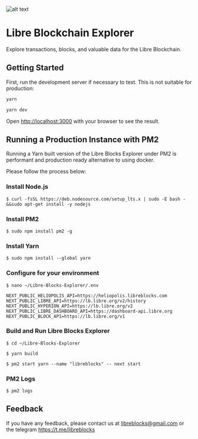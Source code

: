 ![alt text](https://www.libreblocks.io/images/github-readme-cover.png)

# Libre Blockchain Explorer

Explore transactions, blocks, and valuable data for the Libre Blockchain.

## Getting Started
First, run the development server if necessary to test. This is not suitable for production:

```bash
yarn

yarn dev
```

Open [http://localhost:3000](http://localhost:3000) with your browser to see the result.

## Running a Production Instance with PM2
Running a Yarn built version of the Libre Blocks Explorer under PM2 is performant and production ready alternative to using docker.

Please follow the process below:

### Install Node.js
```$ curl -fsSL https://deb.nodesource.com/setup_lts.x | sudo -E bash - &&sudo apt-get install -y nodejs```

### Install PM2
```$ sudo npm install pm2 -g```

### Install Yarn
```$ sudo npm install --global yarn```

### Configure for your environment
``` 
$ nano ~/Libre-Blocks-Explorer/.env

NEXT_PUBLIC_HELIOPOLIS_API=https://heliopolis.libreblocks.com
NEXT_PUBLIC_LIBRE_API=https://lb.libre.org/v2/history
NEXT_PUBLIC_HYPERION_API=https://lb.libre.org/v2
NEXT_PUBLIC_LIBRE_DASHBOARD_API=https://dashboard-api.libre.org
NEXT_PUBLIC_BLOCK_API=https://lb.libre.org/v1
```
### Build and Run Libre Blocks Explorer
```
$ cd ~/Libre-Blocks-Explorer

$ yarn build

$ pm2 start yarn --name "libreblocks" -- next start
```
### PM2 Logs
```$ pm2 logs```

## Feedback
If you have any feedback, please contact us at libreblocks@gmail.com or the telegram https://t.me/libreblocks
